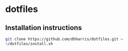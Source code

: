 # dotfiles

## Installation instructions

```bash
git clone https://github.com/dhharris/dotfiles.git ~
~/dotfiles/install.sh
```
